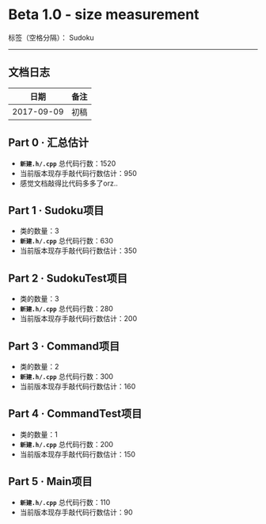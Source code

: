 ﻿# Beta 1.0 - size measurement

标签（空格分隔）： Sudoku

---

## **文档日志**

| 日期       | 备注       |
| ---------- | ---------- |
| 2017-09-09 | 初稿       |


## **Part 0 · 汇总估计**

- **`新建.h/.cpp`** 总代码行数：1520
- 当前版本现存手敲代码行数估计：950
- 感觉文档敲得比代码多多了orz..

## **Part 1 · Sudoku项目**

- 类的数量：3
- **`新建.h/.cpp`** 总代码行数：630
- 当前版本现存手敲代码行数估计：350

## **Part 2 · SudokuTest项目**

- 类的数量：3
- **`新建.h/.cpp`** 总代码行数：280
- 当前版本现存手敲代码行数估计：200

## **Part 3 · Command项目**

- 类的数量：2
- **`新建.h/.cpp`** 总代码行数：300
- 当前版本现存手敲代码行数估计：160

## **Part 4 · CommandTest项目**

- 类的数量：1
- **`新建.h/.cpp`** 总代码行数：200
- 当前版本现存手敲代码行数估计：150

## **Part 5 · Main项目**

- **`新建.h/.cpp`** 总代码行数：110
- 当前版本现存手敲代码行数估计：90

